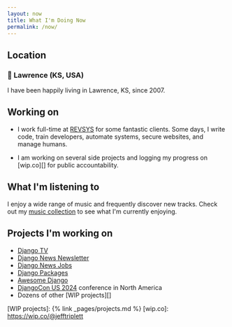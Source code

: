 ```yaml
---
layout: now
title: What I'm Doing Now
permalink: /now/
---
```


## Location

### 🏡 Lawrence (KS, USA)

I have been happily living in Lawrence, KS, since 2007.

## Working on

- I work full-time at [REVSYS][] for some fantastic clients.
  Some days, I write code, train developers, automate systems, secure websites, and manage humans.

- I am working on several side projects and logging my progress on [wip.co][] for public accountability.

## What I'm listening to

I enjoy a wide range of music and frequently discover new tracks. Check out my [music collection](/music/) to see what I'm currently enjoying.

## Projects I'm working on

- [Django TV][]
- [Django News Newsletter][]
- [Django News Jobs][]
- [Django Packages][]
- [Awesome Django][]
- [DjangoCon US 2024][] conference in North America
- Dozens of other [WIP projects][]

[#jeffisrunning]: https://twitter.com/search?q=%23jeffisrunning&src=typd
[Awesome Django]: https://awesomedjango.org
[Django News Jobs]: https://jobs.django-news.com
[Django News Newsletter]: https://django-news.com
[Django Packages]: https://djangopackages.org
[Django TV]: https://djangotv.com
[DjangoCon US 2024]: https://2024.djangocon.us
[RevSys]: https://www.revsys.com
[WIP projects]: {% link _pages/projects.md %}
[wip.co]: https://wip.co/@jefftriplett
